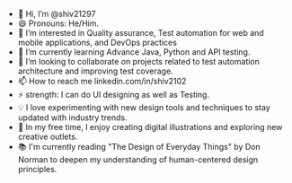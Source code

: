 - 👋 Hi, I’m @shiv21297
- 😄 Pronouns: He/Him.
- 👀 I’m interested in Quality assurance, Test automation for web and mobile applications, and DevOps practices
- 🌱 I’m currently learning Advance Java, Python and API testing.
- 💞️ I’m looking to collaborate on projects related to test automation architecture and improving test coverage.
- 📫 How to reach me linkedin.com/in/shiv2102
- ⚡ strength: I can do UI designing as well as Testing.
- 💡 I love experimenting with new design tools and techniques to stay updated with industry trends.
- 🎨 In my free time, I enjoy creating digital illustrations and exploring new creative outlets.
- 📚 I'm currently reading "The Design of Everyday Things" by Don Norman to deepen my understanding of human-centered design principles.
<!---
shiv21297/shiv21297 is a ✨ special ✨ repository because its `README.md` (this file) appears on your GitHub profile.
You can click the Preview link to take a look at your changes.
--->
